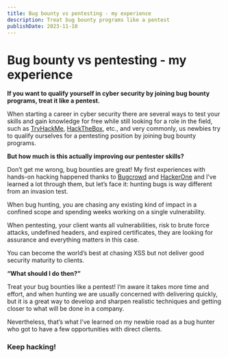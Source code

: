 ```yaml
---
title: Bug bounty vs pentesting - my experience
description: Treat bug bounty programs like a pentest
publishDate: 2023-11-10
---
```


# Bug bounty vs pentesting - my experience

**If you want to qualify yourself in cyber security by joining bug bounty programs, treat it like a pentest.**

When starting a career in cyber security there are several ways to test your skills and gain knowledge for free while still looking for a role in the field, such as [TryHackMe](https://tryhackme.com/), [HackTheBox](https://www.hackthebox.com/), etc., and very commonly, us newbies try to qualify ourselves for a pentesting position by joining bug bounty programs.

**But how much is this actually improving our pentester skills?**

Don’t get me wrong, bug bounties are great! My first experiences with hands-on hacking happened thanks to [Bugcrowd](https://www.bugcrowd.com/) and [HackerOne](https://www.hackerone.com/) and I’ve learned a lot through them, but let’s face it: hunting bugs is way different from an invasion test.

When bug hunting, you are chasing any existing kind of impact in a confined scope and spending weeks working on a single vulnerability.

When pentesting, your client wants all vulnerabilities, risk to brute force attacks, undefined headers, and expired certificates, they are looking for assurance and everything matters in this case.

You can become the world’s best at chasing XSS but not deliver good security maturity to clients.

**“What should I do then?”**

Treat your bug bounties like a pentest! I’m aware it takes more time and effort, and when hunting we are usually concerned with delivering quickly, but it is a great way to develop and sharpen realistic techniques and getting closer to what will be done in a company.

Nevertheless, that’s what I’ve learned on my newbie road as a bug hunter who got to have a few opportunities with direct clients.

### Keep hacking!
